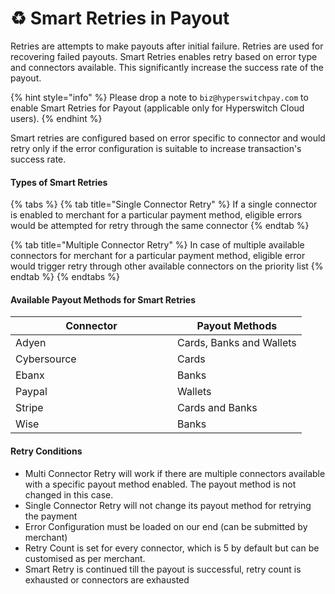 # ♻️ Smart Retries in Payout

Retries are attempts to make payouts after initial failure. Retries are used for recovering failed payouts. Smart Retries enables retry based on error type and connectors available. This significantly increase the success rate of the payout.

{% hint style="info" %}
Please drop a note to `biz@hyperswitchpay.com` to enable Smart Retries for Payout (applicable only for Hyperswitch Cloud users).
{% endhint %}

Smart retries are configured based on error specific to connector and would retry only if the error configuration is suitable to increase transaction's success rate.

#### Types of Smart Retries

{% tabs %}
{% tab title="Single Connector Retry" %}
If a single connector is enabled to merchant for a particular payment method, eligible errors would be attempted for retry through the same connector
{% endtab %}

{% tab title="Multiple Connector Retry" %}
In case of multiple available connectors for merchant for a particular payment method, eligible error would trigger retry through other available connectors on the priority list&#x20;
{% endtab %}
{% endtabs %}

#### Available Payout Methods for Smart Retries

<table><thead><tr><th width="243">Connector</th><th>Payout Methods</th></tr></thead><tbody><tr><td>Adyen</td><td>Cards, Banks and Wallets</td></tr><tr><td>Cybersource</td><td>Cards</td></tr><tr><td>Ebanx</td><td>Banks</td></tr><tr><td>Paypal</td><td>Wallets</td></tr><tr><td>Stripe</td><td>Cards and Banks</td></tr><tr><td>Wise</td><td>Banks</td></tr></tbody></table>

#### Retry Conditions

* Multi Connector Retry will work  if there are multiple connectors available with a specific payout method enabled. The payout method is not changed in this case.
* Single Connector Retry will not change its payout method for retrying the payment
* Error Configuration must be loaded on our end (can be submitted by merchant)
* Retry Count is set for every connector, which is 5 by default but can be customised as per merchant.&#x20;
* Smart Retry is continued till the payout is successful, retry count is exhausted or connectors are exhausted

